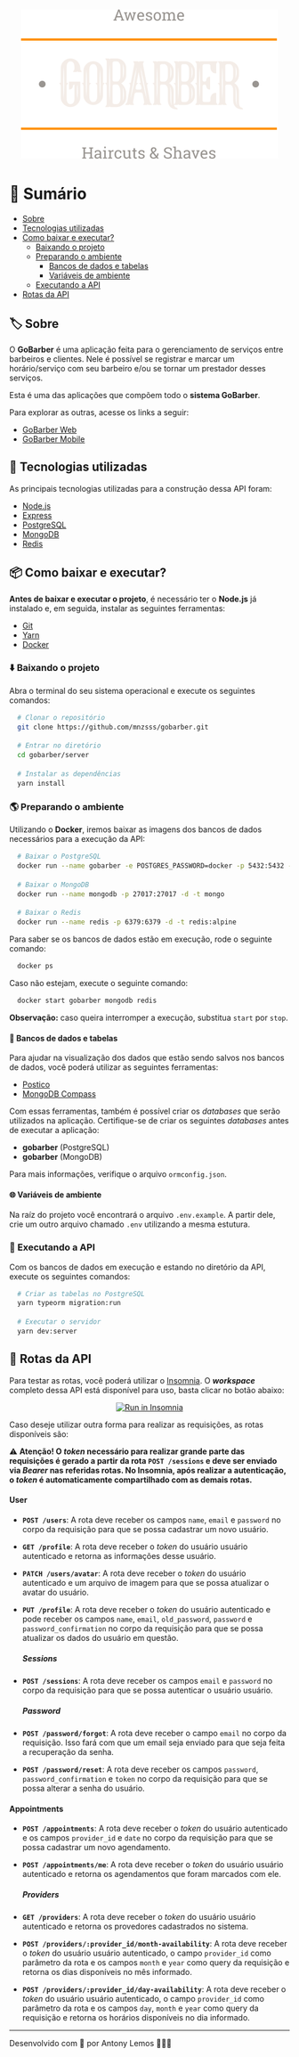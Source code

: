 <h1 align="center">
  <img alt="GoBarber" src="https://raw.githubusercontent.com/mnzsss/gobarber/8d5979d8620cf0ed143c9d89e4e21daa3fff964d/web/src/assets/logo.svg" />
</h1>

# 🔖 Sumário

- [Sobre](#%EF%B8%8F-sobre)
- [Tecnologias utilizadas](#-tecnologias-utilizadas)
- [Como baixar e executar?](#-como-baixar-e-executar)
  - [Baixando o projeto](#%EF%B8%8F-baixando-o-projeto)
  - [Preparando o ambiente](#-preparando-o-ambiente)
    - [Bancos de dados e tabelas](#-bancos-de-dados-e-tabelas)
    - [Variáveis de ambiente](#-variáveis-de-ambiente)
  - [Executando a API](#-executando-a-api)
- [Rotas da API](#-rotas-da-api)

## 🏷️ Sobre

O **GoBarber** é uma aplicação feita para o gerenciamento de serviços entre barbeiros e clientes. Nele é possível se registrar e marcar um horário/serviço com seu barbeiro e/ou se tornar um prestador desses serviços.

Esta é uma das aplicações que compõem todo o **sistema GoBarber**.

Para explorar as outras, acesse os links a seguir:

- [GoBarber Web](https://github.com/mnzsss/gobarber/tree/master/web)
- [GoBarber Mobile](https://github.com/mnzsss/gobarber/tree/master/appgobarber)

## 🚀 Tecnologias utilizadas

As principais tecnologias utilizadas para a construção dessa API foram:

- [Node.js](https://nodejs.org/en/)
- [Express](http://expressjs.com/)
- [PostgreSQL](https://www.postgresql.org/)
- [MongoDB](https://www.mongodb.com/)
- [Redis](https://redis.io/)

## 📦 Como baixar e executar?

**Antes de baixar e executar o projeto**, é necessário ter o **Node.js** já instalado e, em seguida, instalar as seguintes ferramentas:

- [Git](https://git-scm.com/)
- [Yarn](https://classic.yarnpkg.com/lang/en/)
- [Docker](https://www.docker.com/)

### ⬇️ Baixando o projeto

Abra o terminal do seu sistema operacional e execute os seguintes comandos:

```bash
  # Clonar o repositório
  git clone https://github.com/mnzsss/gobarber.git

  # Entrar no diretório
  cd gobarber/server

  # Instalar as dependências
  yarn install
```

### 🌎 Preparando o ambiente

Utilizando o **Docker**, iremos baixar as imagens dos bancos de dados necessários para a execução da API:

```bash
  # Baixar o PostgreSQL
  docker run --name gobarber -e POSTGRES_PASSWORD=docker -p 5432:5432 -d postgres

  # Baixar o MongoDB
  docker run --name mongodb -p 27017:27017 -d -t mongo

  # Baixar o Redis
  docker run --name redis -p 6379:6379 -d -t redis:alpine
```

Para saber se os bancos de dados estão em execução, rode o seguinte comando:

```bash
  docker ps
```

Caso não estejam, execute o seguinte comando:

```bash
  docker start gobarber mongodb redis
```

**Observação:** caso queira interromper a execução, substitua `start` por `stop`.

#### 🎲 Bancos de dados e tabelas

Para ajudar na visualização dos dados que estão sendo salvos nos bancos de dados, você poderá utilizar as seguintes ferramentas:

- [Postico](https://eggerapps.at/postico/)
- [MongoDB Compass](https://www.mongodb.com/try/download/compass)

Com essas ferramentas, também é possível criar os _databases_ que serão utilizados na aplicação. Certifique-se de criar os seguintes _databases_ antes de executar a aplicação:

- **gobarber** (PostgreSQL)
- **gobarber** (MongoDB)

Para mais informações, verifique o arquivo `ormconfig.json`.

#### 🌐 Variáveis de ambiente

Na raíz do projeto você encontrará o arquivo `.env.example`. A partir dele, crie um outro arquivo chamado `.env` utilizando a mesma estutura.

### 🏃 Executando a API

Com os bancos de dados em execução e estando no diretório da API, execute os seguintes comandos:

```bash
  # Criar as tabelas no PostgreSQL
  yarn typeorm migration:run

  # Executar o servidor
  yarn dev:server
```

## 📌 Rotas da API

Para testar as rotas, você poderá utilizar o [Insomnia](https://insomnia.rest/). O **_workspace_** completo dessa API está disponível para uso, basta clicar no botão abaixo:

<p align="center">
 <a href="https://insomnia.rest/run/?label=GoBarber%20API&uri=https%3A%2F%2Fgithub.com%2Fmnzsss%2Fgobarber%2Fblob%2Fmaster%2Fserver%2Finsomnia.json" target="_blank"><img src="https://insomnia.rest/images/run.svg" alt="Run in Insomnia"></a>
</p>

Caso deseje utilizar outra forma para realizar as requisições, as rotas disponíveis são:

⚠️ **Atenção! O _token_ necessário para realizar grande parte das requisições é gerado a partir da rota **`POST /sessions`** e deve ser enviado via _Bearer_ nas referidas rotas. No Insomnia, após realizar a autenticação, o _token_ é automaticamente compartilhado com as demais rotas.**

#### User

- **`POST /users`**: A rota deve receber os campos `name`, `email` e `password` no corpo da requisição para que se possa cadastrar um novo usuário.

- **`GET /profile`**: A rota deve receber o _token_ do usuário usuário autenticado e retorna as informações desse usuário.

- **`PATCH /users/avatar`**: A rota deve receber o _token_ do usuário autenticado e um arquivo de imagem para que se possa atualizar o avatar do usuário.

- **`PUT /profile`**: A rota deve receber o _token_ do usuário autenticado e pode receber os campos `name`, `email`, `old_password`, `password` e `password_confirmation` no corpo da requisição para que se possa atualizar os dados do usuário em questão.

  ##### Sessions

- **`POST /sessions`**: A rota deve receber os campos `email` e `password` no corpo da requisição para que se possa autenticar o usuário usuário.

  ##### Password

- **`POST /password/forgot`**: A rota deve receber o campo `email` no corpo da requisição. Isso fará com que um email seja enviado para que seja feita a recuperação da senha.

- **`POST /password/reset`**: A rota deve receber os campos `password`, `password_confirmation` e `token` no corpo da requisição para que se possa alterar a senha do usuário.

#### Appointments

- **`POST /appointments`**: A rota deve receber o _token_ do usuário autenticado e os campos `provider_id` e `date` no corpo da requisição para que se possa cadastrar um novo agendamento.

- **`POST /appointments/me`**: A rota deve receber o _token_ do usuário usuário autenticado e retorna os agendamentos que foram marcados com ele.

  ##### Providers

- **`GET /providers`**: A rota deve receber o _token_ do usuário usuário autenticado e retorna os provedores cadastrados no sistema.

- **`POST /providers/:provider_id/month-availability`**: A rota deve receber o _token_ do usuário usuário autenticado, o campo `provider_id` como parâmetro da rota e os campos `month` e `year` como query da requisição e retorna os dias disponíveis no mês informado.

- **`POST /providers/:provider_id/day-availability`**: A rota deve receber o _token_ do usuário usuário autenticado, o campo `provider_id` como parâmetro da rota e os campos `day`, `month` e `year` como query da requisição e retorna os horários disponíveis no dia informado.

---

Desenvolvido com 💜 por Antony Lemos 🧑🏽‍🚀


